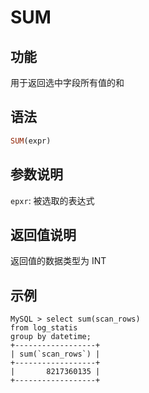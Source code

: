 
# SUM

## 功能

用于返回选中字段所有值的和

## 语法

```Haskell
SUM(expr)
```

## 参数说明

`epxr`: 被选取的表达式

## 返回值说明

返回值的数据类型为 INT

## 示例

```plain text
MySQL > select sum(scan_rows)
from log_statis
group by datetime;
+------------------+
| sum(`scan_rows`) |
+------------------+
|       8217360135 |
+------------------+
```

